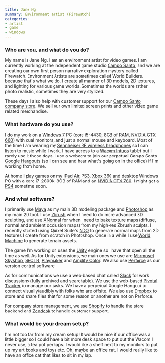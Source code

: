 ```yaml
---
title: Jane Ng
summary: Environment artist (Firewatch)
categories:
- artist
- game
- windows
---
```


### Who are you, and what do you do?

My name is Jane Ng. I am an environment artist for video games. I am currently working at the independent game studio [Campo Santo](http://www.camposanto.com/ "A video game studio."), and we are creating our own first person narrative exploration mystery called [Firewatch][]. Environment Artists are sometimes called World Builders, because that's what we do. I create all manner of 3D models, 2D textures, and lighting for various game worlds. Sometimes the worlds are rather photo realistic, sometimes they are very stylized.  

These days I also help with customer support for our [Campo Santo company store](http://store.camposanto.com/ "The Campo Santo online store."). We sell our own limited screen prints and other video game related merchandise.

### What hardware do you use?

I do my work on a [Windows 7][windows-7] PC (core i5-4430, 8GB of RAM, [NVIDIA GTX 660][geforce-gtx-660]) with dual monitors, and just a normal mouse and keyboard. Most of the time I am wearing my [Sennheiser RF wireless headphones][rs-120] so I can listen to music while I work. I have access to a [Wacom Intuos][intuos] tablet but I rarely use it these days. I use a webcam to join our perpetual Campo Santo [Google Hangouts][google-hangouts] (so I can see and hear what's going on in the office) if I'm working from home.

At home I play games on my [iPad Air][ipad-air], [PS3][], [Xbox 360][xbox-360] and desktop Windows PC with a core i7-2600k, 8GB of RAM and an [NVIDIA GTX 760][geforce-gtx-760]. I might get a [PS4][] sometime soon.

### And what software?

I primarily use [Maya][] as my main 3D modeling package and [Photoshop][] as my main 2D tool.  I use [Zbrush][] when I need to do more advanced 3D sculpting, and use [XNormal][] for when I need to bake texture maps (diffuse, normal and ambient occlusion maps) from my high-res Zbrush sculpts. I recently started using Quixel Suite's [NDO][] to generate normal maps from 2D textures I create from scratch in Photoshop. Once in a while I use [World Machine][world-machine] to generate terrain assets.

The game I'm working on uses the [Unity][] engine so I have that open all the time as well. As for Unity extensions, we main ones we use are [Marmoset Skyshop][skyshop], [SECTR][complete], [Playmaker][] and [Amplify Color][amplify-color]. We also use [Perforce][] as our version control software. 

As for communications we use a web-based chat called [Slack][] for work discussions (fully archived and searchable). We use the web-based [Pivotal Tracker][pivotal-tracker] to manage our tasks. We have a perpetual Google Hangout to connect visually/audibly with folks who are offsite. We also use [Dropbox][] to store and share files that for some reason or another are not on Perforce.

For company store management, we use [Shopify][] to handle the store backend and [Zendesk][] to handle customer support.

### What would be your dream setup?

I'm not too far from my dream setup! It would be nice if our office was a little bigger so I could have a bit more desk space to put out the Wacom I never use, a tea pot perhaps. I would like a shelf next to my monitors to put up my art books and toys etc. Oh, maybe an office cat. I would really like to have an office cat that likes to sit in my lap.

[rs-120]: https://en-us.sennheiser.com/audio-headphones-stereo-wireless-120-ii "Wireless headphones."
[intuos]: https://www.wacom.com/en-us/products/pen-tablets/intuos "A pen tablet."
[ipad-air]: https://en.wikipedia.org/wiki/IPad_Air "A tablet device."
[geforce-gtx-660]: https://www.geforce.com/hardware/desktop-gpus/geforce-gtx-660 "A graphics card."
[geforce-gtx-760]: https://www.geforce.com/hardware/desktop-gpus/geforce-gtx-760 "A graphics card."
[xbox-360]: http://www.xbox.com:80/en-US/Xbox360 "A gaming console."
[ps3]: http://us.playstation.com/PS3/ "A shiny gaming console from Sony."
[ps4]: http://us.playstation.com/ps4/index.htm "A shiny gaming console from Sony."
[unity]: https://unity3d.com/unity/ "A cross-platform game development tool."
[ndo]: http://quixel.se/tutorial/ndo-painter-advanced-detailing/ "A normal mapping tool for Photoshop."
[google-hangouts]: https://hangouts.google.com/ "A voice, video and text chat service."
[zbrush]: http://pixologic.com/zbrush/ "3D digital painting and sculpture software."
[zendesk]: https://www.zendesk.com/ "A customer service service."
[skyshop]: https://www.marmoset.co/skyshop "A lighting extension for Unity."
[shopify]: https://www.shopify.com/ "A service for selling goods online."
[slack]: https://slack.com/ "A collaboration service."
[amplify-color]: http://amplify.pt/unity/amplify-color/ "A color grading extension for Unity."
[firewatch]: http://www.firewatchgame.com/ "A fire lookout adventure game."
[maya]: https://www.autodesk.com/products/maya/overview "3D animation software."
[complete]: https://www.sectr.co/complete.html "A collection of tools for Unity."
[dropbox]: https://www.dropbox.com/ "Online syncing and storage."
[xnormal]: http://www.xnormal.net/ "A 3D displacement map generator."
[perforce]: https://www.perforce.com/ "A software configuration and deploy suite."
[playmaker]: http://www.hutonggames.com/ "A visual scripting tool for Unity."
[photoshop]: https://www.adobe.com/products/photoshop.html "A bitmap image editor."
[pivotal-tracker]: https://www.pivotaltracker.com/ "A project management service."
[windows-7]: https://en.wikipedia.org/wiki/Windows_7 "An operating system."
[world-machine]: http://www.world-machine.com/ "3D terrain generation software."
